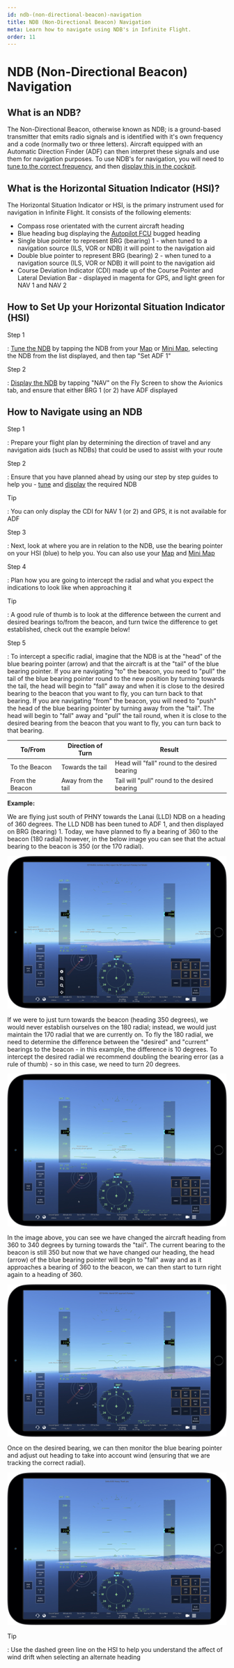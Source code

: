 ```yaml
---
id: ndb-(non-directional-beacon)-navigation
title: NDB (Non-Directional Beacon) Navigation
meta: Learn how to navigate using NDB's in Infinite Flight.
order: 11
---
```


# NDB (Non-Directional Beacon) Navigation



## What is an NDB?

The Non-Directional Beacon, otherwise known as NDB; is a ground-based transmitter that emits radio signals and is identified with it's own frequency and a code (normally two or three letters). Aircraft equipped with an Automatic Direction Finder (ADF) can then interpret these signals and use them for navigation purposes. To use NDB's for navigation, you will need to [tune to the correct frequency](/guide/getting-started/pilot-user-interface/navigation#tuning-to-a-vor-or-adf), and then [display this in the cockpit](/guide/getting-started/pilot-user-interface/navigation#displaying-an-adf-in-your-aircraft).



## What is the Horizontal Situation Indicator (HSI)?

The Horizontal Situation Indicator or HSI, is the primary instrument used for navigation in Infinite Flight. It consists of the following elements:



- Compass rose orientated with the current aircraft heading
- Blue heading bug displaying the [Autopilot FCU](/guide/getting-started/pilot-user-interface/autopilot#autopilot) bugged heading
- Single blue pointer to represent BRG (bearing) 1 - when tuned to a navigation source (ILS, VOR or NDB) it will point to the navigation aid
- Double blue pointer to represent BRG (bearing) 2 - when tuned to a navigation source (ILS, VOR or NDB) it will point to the navigation aid
- Course Deviation Indicator (CDI) made up of the Course Pointer and Lateral Deviation Bar - displayed in magenta for GPS, and light green for NAV 1 and NAV 2



## How to Set Up your Horizontal Situation Indicator (HSI)

Step 1

: [Tune the NDB](/guide/getting-started/pilot-user-interface/navigation#tuning-to-a-vor-or-adf) by tapping the NDB from your [Map](/guide/getting-started/pilot-user-interface/flight-planning#map) or [Mini Map](/guide/getting-started/pilot-user-interface/flight-planning#mini-map), selecting the NDB from the list displayed, and then tap "Set ADF 1"



Step 2

: [Display the NDB](/guide/getting-started/pilot-user-interface/navigation#displaying-an-adf-in-your-aircraft) by tapping "NAV" on the Fly Screen to show the Avionics tab, and ensure that either BRG 1 (or 2) have ADF displayed



## How to Navigate using an NDB



Step 1

: Prepare your flight plan by determining the direction of travel and any navigation aids (such as NDBs) that could be used to assist with your route



Step 2

: Ensure that you have planned ahead by using our step by step guides to help you - [tune](/guide/getting-started/pilot-user-interface/navigation#tuning-to-a-vor-or-adf) and [display](/guide/getting-started/pilot-user-interface/navigation#displaying-an-adf-in-your-aircraft) the required NDB



Tip

: You can only display the CDI for NAV 1 (or 2) and GPS, it is not available for ADF



Step 3

: Next, look at where you are in relation to the NDB, use the bearing pointer on your HSI (blue) to help you. You can also use your [Map](/guide/getting-started/pilot-user-interface/flight-planning#map) and [Mini Map](/guide/getting-started/pilot-user-interface/flight-planning#mini-map)



Step 4

: Plan how you are going to intercept the radial and what you expect the indications to look like when approaching it



Tip

: A good rule of thumb is to look at the difference between the current and desired bearings to/from the beacon, and turn twice the difference to get established, check out the example below!



Step 5

: To intercept a specific radial, imagine that the NDB is at the "head" of the blue bearing pointer (arrow) and that the aircraft is at the "tail" of the blue bearing pointer. If you are navigating "to" the beacon, you need to "pull" the tail of the blue bearing pointer round to the new position by turning towards the tail, the head will begin to "fall" away and when it is close to the desired bearing to the beacon that you want to fly, you can turn back to that bearing. If you are navigating "from" the beacon, you will need to "push" the head of the blue bearing pointer by turning away from the "tail". The head will begin to "fall" away and "pull" the tail round, when it is close to the desired bearing from the beacon that you want to fly, you can turn back to that bearing.



| To/From         | Direction of Turn  | Result                                        |
| --------------- | ------------------ | --------------------------------------------- |
| To the Beacon   | Towards the tail   | Head will "fall" round to the desired bearing |
| From the Beacon | Away from the tail | Tail will "pull" round to the desired bearing |



**Example:**

We are flying just south of PHNY towards the Lanai (LLD) NDB on a heading of 360 degrees. The LLD NDB has been tuned to ADF 1, and then displayed on BRG (bearing) 1. Today, we have planned to fly a bearing of 360 to the beacon (180 radial) however, in the below image you can see that the actual bearing to the beacon is 350 (or the 170 radial).



![170 Radial](_images/manual/frames/170-radial.jpg)



If we were to just turn towards the beacon (heading 350 degrees), we would never establish ourselves on the 180 radial; instead, we would just maintain the 170 radial that we are currently on. To fly the 180 radial, we need to determine the difference between the "desired" and "current" bearings to the beacon - in this example, the difference is 10 degrees. To intercept the desired radial we recommend doubling the bearing error (as a rule of thumb) - so in this case, we need to turn 20 degrees.



![Heading 340](_images/manual/frames/heading-340.jpg)



In the image above, you can see we have changed the aircraft heading from 360 to 340 degrees by turning towards the "tail". The current bearing to the beacon is still 350 but now that we have changed our heading, the head (arrow) of the blue bearing pointer will begin to "fall" away and as it approaches a bearing of 360 to the beacon, we can then start to turn right again to a heading of 360.



![180 Radial](_images/manual/frames/180-radial.jpg)



Once on the desired bearing, we can then monitor the blue bearing pointer and adjust out heading to take into account wind (ensuring that we are tracking the correct radial).



![Tracking 180 Radial](_images/manual/frames/tracking-180-radial.jpg)



Tip

: Use the dashed green line on the HSI to help you understand the affect of wind drift when selecting an alternate heading



